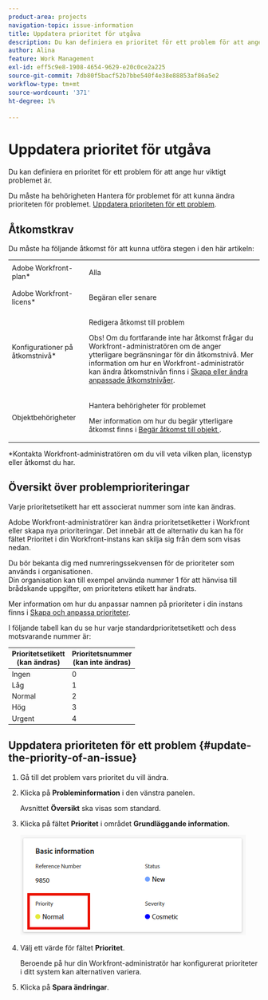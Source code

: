 ```yaml
---
product-area: projects
navigation-topic: issue-information
title: Uppdatera prioritet för utgåva
description: Du kan definiera en prioritet för ett problem för att ange hur viktigt problemet är.
author: Alina
feature: Work Management
exl-id: eff5c9e8-1908-4654-9629-e20c0ce2a225
source-git-commit: 7db80f5bacf52b7bbe540f4e38e88853af86a5e2
workflow-type: tm+mt
source-wordcount: '371'
ht-degree: 1%

---
```


# Uppdatera prioritet för utgåva

Du kan definiera en prioritet för ett problem för att ange hur viktigt problemet är.

Du måste ha behörigheten Hantera för problemet för att kunna ändra prioriteten för problemet. [Uppdatera prioriteten för ett problem](#update-the-priority-of-an-issue).

## Åtkomstkrav

Du måste ha följande åtkomst för att kunna utföra stegen i den här artikeln:

<table style="table-layout:auto"> 
 <col> 
 <col> 
 <tbody> 
  <tr> 
   <td role="rowheader">Adobe Workfront-plan*</td> 
   <td> <p>Alla </p> </td> 
  </tr> 
  <tr> 
   <td role="rowheader">Adobe Workfront-licens*</td> 
   <td> <p>Begäran eller senare</p> </td> 
  </tr> 
  <tr> 
   <td role="rowheader">Konfigurationer på åtkomstnivå*</td> 
   <td> <p>Redigera åtkomst till problem</p> <p>Obs! Om du fortfarande inte har åtkomst frågar du Workfront-administratören om de anger ytterligare begränsningar för din åtkomstnivå. Mer information om hur en Workfront-administratör kan ändra åtkomstnivån finns i <a href="../../../administration-and-setup/add-users/configure-and-grant-access/create-modify-access-levels.md" class="MCXref xref">Skapa eller ändra anpassade åtkomstnivåer</a>.</p> </td> 
  </tr> 
  <tr> 
   <td role="rowheader">Objektbehörigheter</td> 
   <td> <p>Hantera behörigheter för problemet</p> <p>Mer information om hur du begär ytterligare åtkomst finns i <a href="../../../workfront-basics/grant-and-request-access-to-objects/request-access.md" class="MCXref xref">Begär åtkomst till objekt </a>.</p> </td> 
  </tr> 
 </tbody> 
</table>

&#42;Kontakta Workfront-administratören om du vill veta vilken plan, licenstyp eller åtkomst du har.

## Översikt över problemprioriteringar

Varje prioritetsetikett har ett associerat nummer som inte kan ändras.

Adobe Workfront-administratörer kan ändra prioritetsetiketter i Workfront eller skapa nya prioriteringar. Det innebär att de alternativ du kan ha för fältet Prioritet i din Workfront-instans kan skilja sig från dem som visas nedan.

Du bör bekanta dig med numreringssekvensen för de prioriteter som används i organisationen.\
Din organisation kan till exempel använda nummer 1 för att hänvisa till brådskande uppgifter, om prioritetens etikett har ändrats.

Mer information om hur du anpassar namnen på prioriteter i din instans finns i [Skapa och anpassa prioriteter](../../../administration-and-setup/customize-workfront/creating-custom-status-and-priority-labels/create-customize-priorities.md).

I följande tabell kan du se hur varje standardprioritetsetikett och dess motsvarande nummer är:

<table style="table-layout:auto"> 
 <col> 
 <col> 
 <thead> 
  <tr> 
   <th>Prioritetsetikett <br>(kan ändras) </th> 
   <th>Prioritetsnummer <br> (kan inte ändras) </th> 
  </tr> 
 </thead> 
 <tbody> 
  <tr> 
   <td> Ingen </td> 
   <td> 0 </td> 
  </tr> 
  <tr> 
   <td> Låg </td> 
   <td> 1 </td> 
  </tr> 
  <tr> 
   <td> Normal </td> 
   <td> 2 </td> 
  </tr> 
  <tr> 
   <td> Hög </td> 
   <td> 3 </td> 
  </tr> 
  <tr> 
   <td> Urgent </td> 
   <td> 4 </td> 
  </tr> 
 </tbody> 
</table>

## Uppdatera prioriteten för ett problem {#update-the-priority-of-an-issue}

1. Gå till det problem vars prioritet du vill ändra.
1. Klicka på **Probleminformation** i den vänstra panelen.

   Avsnittet **Översikt** ska visas som standard.

1. Klicka på fältet **Prioritet** i området **Grundläggande information**.

   ![Ärendeprioritet](assets/issue-priority-field.png)

1. Välj ett värde för fältet **Prioritet**.

   Beroende på hur din Workfront-administratör har konfigurerat prioriteter i ditt system kan alternativen variera.

1. Klicka på **Spara ändringar**.
